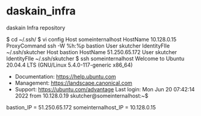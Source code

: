# daskain_infra
daskain Infra repository

$ cd ~/.ssh/
$ vi config
Host someinternalhost
    HostName 10.128.0.15
    ProxyCommand ssh -W %h:%p bastion
    User skutcher
    IdentityFIle ~/.ssh/skutcher
Host bastion
    HostName 51.250.65.172
    User skutcher
    IdentityFIle ~/.ssh/skutcher
$ ssh someinternalhost
Welcome to Ubuntu 20.04.4 LTS (GNU/Linux 5.4.0-117-generic x86_64)

 * Documentation:  https://help.ubuntu.com
 * Management:     https://landscape.canonical.com
 * Support:        https://ubuntu.com/advantage
Last login: Mon Jun 20 07:42:14 2022 from 10.128.0.19
skutcher@someinternalhost:~$

bastion_IP = 51.250.65.172
someinternalhost_IP = 10.128.0.15
